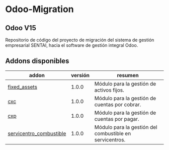 # Odoo-Migration
## Odoo V15

Repositorio de código del proyecto de migración del sistema de gestión empresarial SENTAI, hacia el software de gestión integral Odoo.

Addons disponibles
----------------
addon | versión | resumen
--- | --- | ---
[fixed_assets](fixed_assets/) |1.0.0 | Módulo para la gestión de activos fijos.
[cxc](cxc/) |1.0.0 | Módulo para la gestión de cuentas por cobrar.
[cxp](cxp/) |1.0.0 | Módulo para la gestión de cuentas por pagar.
[servicentro_combustible](servicentro_combustible/) |1.0.0 | Módulo para la gestión del combustible en servicentros.
